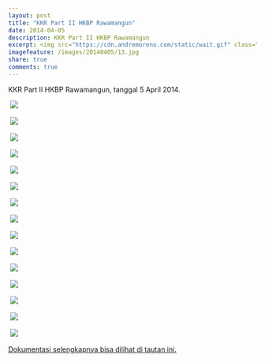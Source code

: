 ```yaml
---
layout: post
title: "KKR Part II HKBP Rawamangun"
date: 2014-04-05
description: KKR Part II HKBP Rawamangun
excerpt: <img src="https://cdn.andremoreno.com/static/wait.gif" class="resize js_show loading_image" data-href="/images/20140405/13.jpg" alt="" />
imagefeature: /images/20140405/13.jpg
share: true
comments: true
---
```


KKR Part II HKBP Rawamangun, tanggal 5 April 2014. 

<a href="https://cdn.andremoreno.com/images/20140405/01.jpg" class="swipebox" title=""><img src="https://cdn.andremoreno.com/static/wait.gif" class="resize js_show loading_image" data-href="/images/20140405/01.jpg" alt="" /></a>
<noscript><img src="https://i.andremoreno.com/s720/images/20140405/01.jpg" /></noscript>

<a href="https://cdn.andremoreno.com/images/20140405/02.jpg" class="swipebox" title=""><img src="https://cdn.andremoreno.com/static/wait.gif" class="resize js_show loading_image" data-href="/images/20140405/02.jpg" alt="" /></a>
<noscript><img src="https://i.andremoreno.com/s720/images/20140405/02.jpg" /></noscript>

<a href="https://cdn.andremoreno.com/images/20140405/03.jpg" class="swipebox" title=""><img src="https://cdn.andremoreno.com/static/wait.gif" class="resize js_show loading_image" data-href="/images/20140405/03.jpg" alt="" /></a>
<noscript><img src="https://i.andremoreno.com/s720/images/20140405/03.jpg" /></noscript>

<a href="https://cdn.andremoreno.com/images/20140405/04.jpg" class="swipebox" title=""><img src="https://cdn.andremoreno.com/static/wait.gif" class="resize js_show loading_image" data-href="/images/20140405/04.jpg" alt="" /></a>
<noscript><img src="https://i.andremoreno.com/s720/images/20140405/04.jpg" /></noscript>

<a href="https://cdn.andremoreno.com/images/20140405/05.jpg" class="swipebox" title=""><img src="https://cdn.andremoreno.com/static/wait.gif" class="resize js_show loading_image" data-href="/images/20140405/05.jpg" alt="" /></a>
<noscript><img src="https://i.andremoreno.com/s720/images/20140405/05.jpg" /></noscript>

<a href="https://cdn.andremoreno.com/images/20140405/06.jpg" class="swipebox" title=""><img src="https://cdn.andremoreno.com/static/wait.gif" class="resize js_show loading_image" data-href="/images/20140405/06.jpg" alt="" /></a>
<noscript><img src="https://i.andremoreno.com/s720/images/20140405/06.jpg" /></noscript>

<a href="https://cdn.andremoreno.com/images/20140405/07.jpg" class="swipebox" title=""><img src="https://cdn.andremoreno.com/static/wait.gif" class="resize js_show loading_image" data-href="/images/20140405/07.jpg" alt="" /></a>
<noscript><img src="https://i.andremoreno.com/s720/images/20140405/07.jpg" /></noscript>

<a href="https://cdn.andremoreno.com/images/20140405/08.jpg" class="swipebox" title=""><img src="https://cdn.andremoreno.com/static/wait.gif" class="resize js_show loading_image" data-href="/images/20140405/08.jpg" alt="" /></a>
<noscript><img src="https://i.andremoreno.com/s720/images/20140405/08.jpg" /></noscript>

<a href="https://cdn.andremoreno.com/images/20140405/09.jpg" class="swipebox" title=""><img src="https://cdn.andremoreno.com/static/wait.gif" class="resize js_show loading_image" data-href="/images/20140405/09.jpg" alt="" /></a>
<noscript><img src="https://i.andremoreno.com/s720/images/20140405/09.jpg" /></noscript>

<a href="https://cdn.andremoreno.com/images/20140405/10.jpg" class="swipebox" title=""><img src="https://cdn.andremoreno.com/static/wait.gif" class="resize js_show loading_image" data-href="/images/20140405/10.jpg" alt="" /></a>
<noscript><img src="https://i.andremoreno.com/s720/images/20140405/10.jpg" /></noscript>

<a href="https://cdn.andremoreno.com/images/20140405/11.jpg" class="swipebox" title=""><img src="https://cdn.andremoreno.com/static/wait.gif" class="resize js_show loading_image" data-href="/images/20140405/11.jpg" alt="" /></a>
<noscript><img src="https://i.andremoreno.com/s720/images/20140405/11.jpg" /></noscript>

<a href="https://cdn.andremoreno.com/images/20140405/12.jpg" class="swipebox" title=""><img src="https://cdn.andremoreno.com/static/wait.gif" class="resize js_show loading_image" data-href="/images/20140405/12.jpg" alt="" /></a>
<noscript><img src="https://i.andremoreno.com/s720/images/20140405/12.jpg" /></noscript>

<a href="https://cdn.andremoreno.com/images/20140405/13.jpg" class="swipebox" title=""><img src="https://cdn.andremoreno.com/static/wait.gif" class="resize js_show loading_image" data-href="/images/20140405/13.jpg" alt="" /></a>
<noscript><img src="https://i.andremoreno.com/s720/images/20140405/13.jpg" /></noscript>

<a href="https://cdn.andremoreno.com/images/20140405/14.jpg" class="swipebox" title=""><img src="https://cdn.andremoreno.com/static/wait.gif" class="resize js_show loading_image" data-href="/images/20140405/14.jpg" alt="" /></a>
<noscript><img src="https://i.andremoreno.com/s720/images/20140405/14.jpg" /></noscript>

<a href="https://cdn.andremoreno.com/images/20140405/15.jpg" class="swipebox" title=""><img src="https://cdn.andremoreno.com/static/wait.gif" class="resize js_show loading_image" data-href="/images/20140405/15.jpg" alt="" /></a>
<noscript><img src="https://i.andremoreno.com/s720/images/20140405/15.jpg" /></noscript>


<a href="https://www.facebook.com/media/set/?set=a.235311783341475.1073741835.100005879651473&type=1&l=a304e1c654" target="_blank">Dokumentasi selengkapnya bisa dilihat di tautan ini.</a>